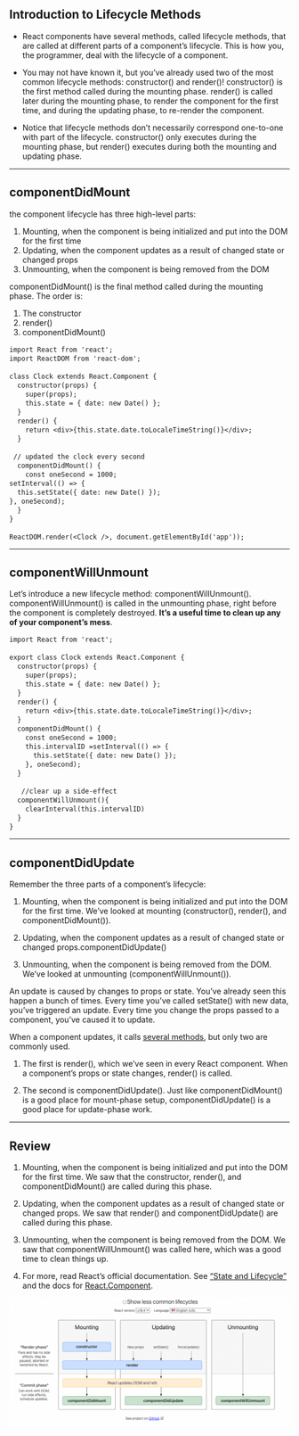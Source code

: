 ## Introduction to Lifecycle Methods

- React components have several methods, called lifecycle methods, that are called at different parts of a component’s lifecycle. This is how you, the programmer, deal with the lifecycle of a component.

- You may not have known it, but you’ve already used two of the most common lifecycle methods: constructor() and render()! constructor() is the first method called during the mounting phase. render() is called later during the mounting phase, to render the component for the first time, and during the updating phase, to re-render the component.


- Notice that lifecycle methods don’t necessarily correspond one-to-one with part of the lifecycle. constructor() only executes during the mounting phase, but render() executes during both the mounting and updating phase.


---

## componentDidMount

the component lifecycle has three high-level parts:

  1. Mounting, when the component is being initialized and put into the DOM for the first time
  2. Updating, when the component updates as a result of changed state or changed props
  3. Unmounting, when the component is being removed from the DOM

componentDidMount() is the final method called during the mounting phase. The order is:

 1. The constructor
 2. render()
 3. componentDidMount()

```
import React from 'react';
import ReactDOM from 'react-dom';

class Clock extends React.Component {
  constructor(props) {
    super(props);
    this.state = { date: new Date() };
  }
  render() {
    return <div>{this.state.date.toLocaleTimeString()}</div>;
  }
 
 // updated the clock every second
  componentDidMount() {
    const oneSecond = 1000;
setInterval(() => {
  this.setState({ date: new Date() });
}, oneSecond);
  }
}

ReactDOM.render(<Clock />, document.getElementById('app'));

```
---
## componentWillUnmount 

Let’s introduce a new lifecycle method: componentWillUnmount(). componentWillUnmount() is called in the unmounting phase, right before the component is completely destroyed. **It’s a useful time to clean up any of your component’s mess**.

```
import React from 'react';

export class Clock extends React.Component {
  constructor(props) {
    super(props);
    this.state = { date: new Date() };
  }
  render() {
    return <div>{this.state.date.toLocaleTimeString()}</div>;
  }
  componentDidMount() {
    const oneSecond = 1000;
    this.intervalID =setInterval(() => {
      this.setState({ date: new Date() });
    }, oneSecond);
  }

   //clear up a side-effect
  componentWillUnmount(){
    clearInterval(this.intervalID)
  }
}
```

---
## componentDidUpdate

Remember the three parts of a component’s lifecycle:

 1. Mounting, when the component is being initialized and put into the DOM for the first time. We’ve looked at mounting (constructor(), render(), and componentDidMount()). 
   
 2. Updating, when the component updates as a result of changed state or changed props.componentDidUpdate()

 
 3. Unmounting, when the component is being removed from the DOM. We’ve looked at unmounting (componentWillUnmount()).

An update is caused by changes to props or state. You’ve already seen this happen a bunch of times. Every time you’ve called setState() with new data, you’ve triggered an update. Every time you change the props passed to a component, you’ve caused it to update.


When a component updates, it calls [several methods](https://reactjs.org/docs/react-component.html#updating), but only two are commonly used.


1. The first is render(), which we’ve seen in every React component. When a component’s props or state changes, render() is called.

 
2. The second is componentDidUpdate(). Just like componentDidMount() is a good place for mount-phase setup, componentDidUpdate() is a good place for update-phase work.

---

## Review

1. Mounting, when the component is being initialized and put into the DOM for the first time. We saw that the constructor, render(), and componentDidMount() are called during this phase.
   
2. Updating, when the component updates as a result of changed state or changed props. We saw that render() and componentDidUpdate() are called during this phase.

3. Unmounting, when the component is being removed from the DOM. We saw that componentWillUnmount() was called here, which was a good time to clean things up.


4. For more, read React’s official documentation. See [“State and Lifecycle”](https://reactjs.org/docs/state-and-lifecycle.html) and the docs for [React.Component](https://reactjs.org/docs/react-component.html).

 ![](images/lifecyclemethods.png)

